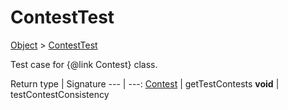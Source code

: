 
# ContestTest

[Object]() > [ContestTest](nullfr/faylixe/googlecodejam/client/ContestTest.md)


Test case for {@link Contest} class.

Return type | Signature
--- | ---:
[Contest](nullfr/faylixe/googlecodejam/client/Contest.md) | getTestContests
**void** | testContestConsistency
